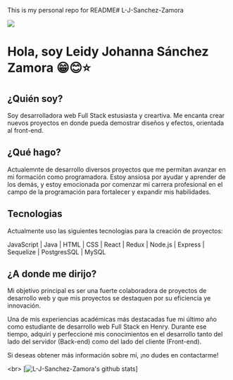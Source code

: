 This is my personal repo for README#   L - J - S a n c h e z - Z a m o r a 

<div id="header" aling="center"> 
  <img src="[https://www.canva.com/design/DAFnD4TQahA/aq-8C0tSeynbjq4IpKX8cw/watch?utm_content=DAFnD4TQahA&utm_campaign=designshare&utm_medium=link&utm_source=publishsharelink](https://media.giphy.com/media/eNkinmRoeqYhDvU476/giphy.gif)"/>
<h1 >Hola, soy Leidy Johanna Sánchez Zamora 😁😊⭐</h1>

<h2>¿Quién soy?</h2>

Soy desarrolladora web Full Stack estusiasta y creartiva. Me encanta crear nuevos proyectos en donde pueda demostrar diseños y efectos, orientada al front-end.  

<h2>¿Qué hago?</h2>

Actualemnte de desarrollo diversos proyectos que me permitan avanzar en mi formación como programadora.
Estoy ansiosa por ayudar y aprender de los demás, y estoy emocionada por comenzar mi carrera profesional en el campo de la programación para fortalecer y expandir mis habilidades.

<h2>Tecnologias</h2>

Actualmente uso las siguientes tecnologias para  la creación de proyectos:

JavaScript | Java | HTML | CSS | React | Redux | Node.js | Express | Sequelize | PostgresSQL | MySQL 

<h2>¿A donde me dirijo?</h2>

Mi objetivo principal es ser una fuerte colaboradora de proyectos de desarrollo web y que  mis proyectos se destaquen por su eficiencia ye innovación. 

Una de mis experiencias académicas más destacadas fue mi último año como estudiante de desarrollo web Full Stack en Henry. Durante ese tiempo, adquirí y perfeccioné mis conocimientos en el desarrollo tanto del lado del servidor (Back-end) como del lado del cliente (Front-end).

Si deseas obtener más información sobre mí, ¡no dudes en contactarme!

<br\>
[![L-J-Sanchez-Zamora's github stats](https://github-readme-stats.vercel.app/api?username=L-J-Sanchez-Zamora)]

 
